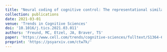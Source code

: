 ```yaml
---
title: "Neural coding of cognitive control: The representational similarity analysis approach"
collection: publications
date: 2021-03-01
venue: 'Trends in Cognitive Sciences'
doi: '10.1016/j.tics.2021.03.011'
authors: 'Freund, MC, Etzel, JA, Braver, TS'
paper: 'https://www.cell.com/trends/cognitive-sciences/fulltext/S1364-6613(21)00083-8'
preprint: 'https://psyarxiv.com/ctw7k/'
---
```

